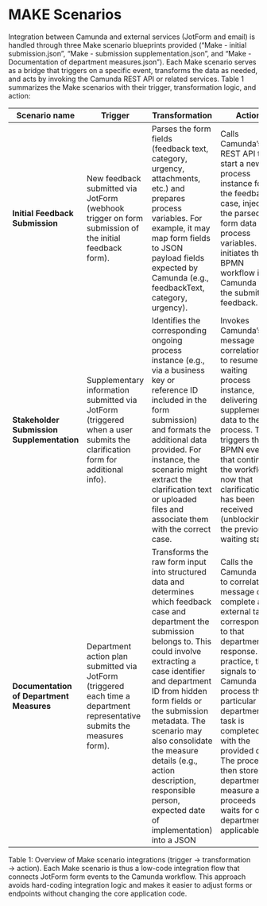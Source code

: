 # MAKE Scenarios

Integration between Camunda and external services (JotForm and email) is handled through three Make scenario blueprints provided (“Make - initial submission.json”, “Make - submission supplementation.json”, and “Make - Documentation of department measures.json”). Each Make scenario serves as a bridge that triggers on a specific event, transforms the data as needed, and acts by invoking the Camunda REST API or related services. Table 1 summarizes the Make scenarios with their trigger, transformation logic, and action:

| Scenario name | Trigger | Transformation | Action |
|---------------|---------|-------------|---------|
| **Initial Feedback Submission** | New feedback submitted via JotForm (webhook trigger on form submission of the initial feedback form). | Parses the form fields (feedback text, category, urgency, attachments, etc.) and prepares process variables. For example, it may map form fields to JSON payload fields expected by Camunda (e.g., feedbackText, category, urgency). | Calls Camunda’s REST API to start a new process instance for the feedback case, injecting the parsed form data as process variables. This initiates the BPMN workflow in Camunda for the submitted feedback. |
| **Stakeholder Submission Supplementation** | Supplementary information submitted via JotForm (triggered when a user submits the clarification form for additional info). | Identifies the corresponding ongoing process instance (e.g., via a business key or reference ID included in the form submission) and formats the additional data provided. For instance, the scenario might extract the clarification text or uploaded files and associate them with the correct case. | Invokes Camunda’s message correlation API to resume the waiting process instance, delivering the supplementary data to the process. This triggers the BPMN event that continues the workflow now that clarification has been received (unblocking the previously waiting state). |
| **Documentation of Department Measures** | Department action plan submitted via JotForm (triggered each time a department representative submits the measures form). | Transforms the raw form input into structured data and determines which feedback case and department the submission belongs to. This could involve extracting a case identifier and department ID from hidden form fields or the submission metadata. The scenario may also consolidate the measure details (e.g., action description, responsible person, expected date of implementation) into a JSON | Calls the Camunda API to correlate a message or complete an external task corresponding to that department’s response. In practice, this signals to the Camunda process that a particular department’s task is completed with the provided data. The process then stores the department’s measure and proceeds (or waits for other departments if applicable).|

Table 1: Overview of Make scenario integrations (trigger → transformation → action). Each Make scenario is thus a low-code integration flow that connects JotForm form events to the Camunda workflow. This approach avoids hard-coding integration logic and makes it easier to adjust forms or endpoints without changing the core application code.
